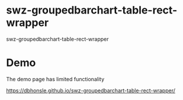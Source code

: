 # swz-groupedbarchart-table-rect-wrapper
swz-groupedbarchart-table-rect-wrapper
# Demo
The demo page has limited functionality

https://dbhonsle.github.io/swz-groupedbarchart-table-rect-wrapper/
